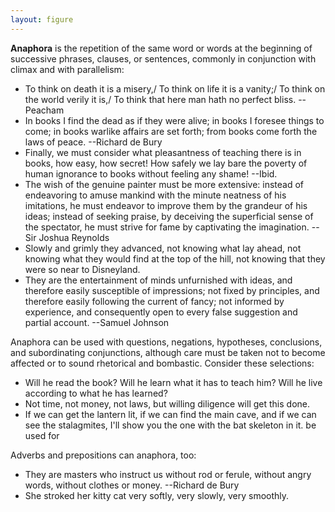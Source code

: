 ```yaml
---
layout: figure
---
```


**Anaphora** is the repetition of the same word or words at the beginning of successive phrases, clauses, or sentences, commonly in conjunction with climax and with parallelism:

 - To think on death it is a misery,/ To think on life it is a vanity;/ To think on the world verily it is,/ To think that here man hath no perfect bliss. --Peacham
 - In books I find the dead as if they were alive; in books I foresee things to come; in books warlike affairs are set forth; from books come forth the laws of peace. --Richard de Bury
 - Finally, we must consider what pleasantness of teaching there is in books, how easy, how secret! How safely we lay bare the poverty of human ignorance to books without feeling any shame! --Ibid.
 - The wish of the genuine painter must be more extensive: instead of endeavoring to amuse mankind with the minute neatness of his imitations, he must endeavor to improve them by the grandeur of his ideas; instead of seeking praise, by deceiving the superficial sense of the spectator, he must strive for fame by captivating the imagination. --Sir Joshua Reynolds
 - Slowly and grimly they advanced, not knowing what lay ahead, not knowing what they would find at the top of the hill, not knowing that they were so near to Disneyland.
 - They are the entertainment of minds unfurnished with ideas, and therefore easily susceptible of impressions; not fixed by principles, and therefore easily following the current of fancy; not informed by experience, and consequently open to every false suggestion and partial account. --Samuel Johnson

Anaphora can be used with questions, negations, hypotheses, conclusions, and subordinating conjunctions, although care must be taken not to become affected or to sound rhetorical and bombastic. Consider these selections:

 - Will he read the book? Will he learn what it has to teach him? Will he live according to what he has learned?
 - Not time, not money, not laws, but willing diligence will get this done.
 - If we can get the lantern lit, if we can find the main cave, and if we can see the stalagmites, I'll show you the one with the bat skeleton in it. be used for

Adverbs and prepositions can anaphora, too:

 - They are masters who instruct us without rod or ferule, without angry words, without clothes or money. --Richard de Bury
 - She stroked her kitty cat very softly, very slowly, very smoothly.